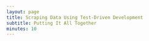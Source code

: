 ```yaml
---
layout: page
title: Scraping Data Using Test-Driven Development
subtitle: Putting It All Together
minutes: 10
---
```


